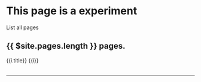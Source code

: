 # This page is a experiment

List all pages

## {{ $site.pages.length }} pages.

<section v-for="i in $site.pages">
<a :href="'..'+i.path">{{i.title}}</a>
{{i}}<br>
<br>
<hr>
</section>
